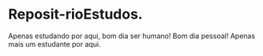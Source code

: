 # Reposit-rioEstudos.
Apenas estudando por aqui, bom dia ser humano!
Bom dia pessoal! Apenas mais um estudante por aqui.
